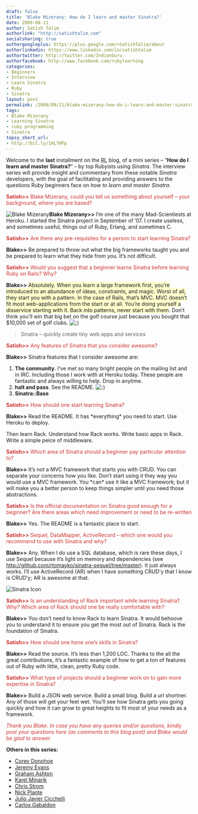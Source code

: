 ```yaml
---
draft: false
title: 'Blake Mizerany: How do I learn and master Sinatra?'
date: 2009-08-11
author: Satish Talim
authorlink: "http://satishtalim.com"
socialsharing: true
authorgoogleplus: https://plus.google.com/+SatishTalim/about
authorlinkedin: https://www.linkedin.com/in/satishtalim
authortwitter: http://twitter.com/IndianGuru
authorfacebook: http://www.facebook.com/rubylearning
categories:
- Beginners
- Interview
- Learn Sinatra
- Ruby
- Sinatra
layout: post
permalink: /2009/08/11/blake-mizerany-how-do-i-learn-and-master-sinatra/
tags:
- Blake Mizerany
- Learning Sinatra
- ruby programming
- Sinatra
topsy_short_url:
- http://bit.ly/1HL7HPp
---
```


<div>
  <p class="update">
    Welcome to the <b>last</b> installment on the <abbr title="RubyLearning">RL</abbr> blog, of a mini series &#8211; &#8220;<strong>How do I learn and master Sinatra?</strong>&#8221; &#8211; by top Rubyists using <em>Sinatra</em>. The interview series will provide insight and commentary from these notable <em>Sinatra</em> developers, with the goal of facilitating and providing answers to the questions Ruby beginners face on <em>how to learn and master Sinatra</em>.
  </p>
  
  <p>
    <span style="color:#CC3333;"><strong>Satish>></strong> Blake Mizerany, could you tell us something about yourself &#8211; your background, where you are based?</span>
  </p>
  
  <p class="block">
    <img class="alignright" title="Blake Mizerany" src="http://www.rubylearning.com/images/blake_mizerany.jpg" alt="Blake Mizerany" /><strong>Blake Mizerany>></strong> I&#8217;m one of the many Mad-Scientiests at Heroku. I started the Sinatra project in September of &#8217;07. I create useless, and sometimes useful, things out of Ruby, Erlang, and sometimes C.
  </p>
  
  <p>
    <span style="color:#CC3333;"><strong>Satish>></strong> Are there any pre-requisites for a person to start learning Sinatra?</span>
  </p>
  
  <p>
    <strong>Blake>></strong> Be prepared to throw out what the big frameworks taught you and be prepared to learn what they hide from you. It&#8217;s not difficult.
  </p>
  
  <p>
    <span style="color:#CC3333;"><strong>Satish>></strong> Would you suggest that a beginner learns Sinatra before learning Ruby on Rails? Why?</span>
  </p>
  
  <p>
    <strong>Blake>></strong> <span style="background-color: #FFFFCC;">Absolutely. When you learn a large framework first, you&#8217;re introduced to an abundance of ideas, constraints, and magic. Worst of all, they start you with a pattern. In the case of Rails, that&#8217;s MVC. MVC doesn&#8217;t fit most web-applications from the start or at all. You&#8217;re doing yourself a disservice starting with it. Back into patterns, never start with them</span>. Don&#8217;t think you&#8217;ll win that big bet on the golf course just because you bought that $10,000 set of golf clubs. <img src="http://rubylearning.com/blog/wp-includes/images/smilies/icon_wink.gif" alt=";)" class="wp-smiley" />
  </p>
  
  <blockquote class="right">
    <p>
      Sinatra &#8211; quickly create tiny web apps and services
    </p>
  </blockquote>
  
  <p>
    <span style="color:#CC3333;"><strong>Satish>></strong> Any features of Sinatra that you consider awesome?</span>
  </p>
  
  <p>
    <strong>Blake>></strong> Sinatra features that I consider awesome are:
  </p>
  
  <ol>
    <li>
      <b>The community</b>. I&#8217;ve met so many bright people on the mailing list and in IRC. Including those I work with at Heroku today. These people are fantastic and always willing to help. Drop in anytime.
    </li>
    <li>
      <b>halt and pass</b>. See the README. <img src="http://rubylearning.com/blog/wp-includes/images/smilies/icon_smile.gif" alt=":)" class="wp-smiley" />
    </li>
    <li>
      <b>Sinatra::Base</b>
    </li>
  </ol>
  
  <p>
    <span style="color:#CC3333;"><strong>Satish>></strong> How should one start learning Sinatra?</span>
  </p>
  
  <p>
    <strong>Blake>></strong> Read the README. It has *everything* you need to start. Use Heroku to deploy.
  </p>
  
  <p>
    Then learn Rack. Understand how Rack works. Write basic apps in Rack. Write a simple peice of middleware.
  </p>
  
  <p>
    <span style="color:#CC3333;"><strong>Satish>></strong> Which area of Sinatra should a beginner pay particular attention to?</span>
  </p>
  
  <p>
    <strong>Blake>></strong> It&#8217;s not a MVC framework that starts you with CRUD. You can separate your concerns how you like. Don&#8217;t start using it they way you would use a MVC framework. You *can* use it like a MVC framework; but it will make you a better person to keep things simpler until you need those abstractions.
  </p>
  
  <p>
    <span style="color:#CC3333;"><strong>Satish>></strong> Is the official documentation on Sinatra good enough for a beginner? Are there areas which need improvement or need to be re-written</span>
  </p>
  
  <p>
    <strong>Blake>></strong> Yes. The README is a fantastic place to start.
  </p>
  
  <p>
    <span style="color:#CC3333;"><strong>Satish>></strong> Sequel, DataMapper, ActiveRecord &#8211; which one would you recommend to use with Sinatra and why?</span>
  </p>
  
  <p>
    <strong>Blake>></strong> Any. When I do use a SQL database, which is rare these days, I use Sequel because it&#8217;s light on memory and dependencies (see <a href="http://github.com/rtomayko/sinatra-sequel/tree/master">http://github.com/rtomayko/sinatra-sequel/tree/master</a>). It just always works. I&#8217;ll use ActiveRecord (AR) when I have something CRUD&#8217;y that I know is CRUD&#8217;y; AR is awesome at that.
  </p>
  
  <p>
    <img class="alignright" src="http://rubylearning.com/images/sinatralogo.jpg" alt="Sinatra Icon" title="Sinatra micro-framework" />
  </p>
  
  <p>
    <span style="color:#CC3333;"><strong>Satish>></strong> Is an understanding of Rack important while learning Sinatra? Why? Which area of Rack should one be really comfortable with?</span>
  </p>
  
  <p>
    <strong>Blake>></strong> You don&#8217;t need to know Rack to learn Sinatra. It would behoove you to understand it to ensure you get the most out of Sinatra. Rack is the foundation of Sinatra.
  </p>
  
  <p>
    <span style="color:#CC3333;"><strong>Satish>></strong> How should one hone one&#8217;s skills in Sinatra?</span>
  </p>
  
  <p>
    <strong>Blake>></strong> Read the source. It&#8217;s less than 1,200 LOC. Thanks to the all the great contributions, it&#8217;s a fantastic example of how to get a ton of features out of Ruby with little, clean, pretty Ruby code.
  </p>
  
  <p>
    <span style="color:#CC3333;"><strong>Satish>></strong> What type of projects should a beginner work on to gain more expertise in Sinatra?</span>
  </p>
  
  <p>
    <strong>Blake>></strong> Build a JSON web service. Build a small blog. Build a url shortner. Any of those will get your feet wet. You&#8217;ll see how Sinatra gets you going quickly and how it can grow to great heights to fit most of your needs as a framework.
  </p>
  
  <p>
    <span style="color:#CC3333;"><em>Thank you Blake. In case you have any queries and/or questions, kindly post your questions here (as comments to this blog post) and Blake would be glad to answer.</em></span>
  </p>
  
  <p>
    <b>Others in this series:</b>
  </p>
  
  <ul>
    <li>
      <a href="http://rubylearning.com/blog/2015/01/07/corey-donohoe-how-do-i-learn-and-master-sinatra/">Corey Donohoe</a>
    </li>
    <li>
      <a href="http://rubylearning.com/blog/2009/07/08/jeremy-evans-how-do-i-learn-and-master-sinatra/">Jeremy Evans</a>
    </li>
    <li>
      <a href="http://rubylearning.com/blog/2009/07/10/graham-ashton-how-do-i-learn-and-master-sinatra/">Graham Ashton</a>
    </li>
    <li>
      <a href="http://rubylearning.com/blog/2015/01/07/karel-minarik-how-do-i-learn-and-master-sinatra-reprint/">Karel Minarik</a>
    </li>
    <li>
      <a href="http://rubylearning.com/blog/2009/07/15/chris-strom-how-do-i-learn-and-master-sinatra/">Chris Strom</a>
    </li>
    <li>
      <a href="http://rubylearning.com/blog/2009/07/17/nick-plante-how-do-i-learn-and-master-sinatra/">Nick Plante</a>
    </li>
    <li>
      <a href="http://rubylearning.com/blog/2009/07/20/julio-javier-cicchelli-how-do-i-learn-and-master-sinatra/">Julio Javier Cicchelli</a>
    </li>
    <li>
      <a href="http://rubylearning.com/blog/2009/07/21/carlos-gabaldon-how-do-i-learn-and-master-sinatra/">Carlos Gabaldon</a>
    </li>
  </ul>
</div>

